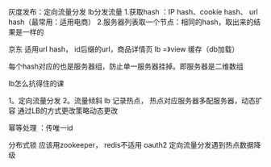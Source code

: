 
灰度发布：定向流量分发 lb分发流量
1.获取hash ：IP hash、cookie hash、 url hash（最常用：适用电商）
2.服务器列表取一个节点：相同的hash，取出来的结果是一样的


京东 适用url hash， id后缀的url，商品详情页 lb =》view 缓存（db加载）

每个hash对应的也是服务器组，防止单一服务器挂掉。即服务器是二维数组

lb怎么抗得住的课


1。定向流量分发
2。流量倾斜
    lb 记录热点， 热点对应服务器多配服务器，动态扩容
    通过LB的方式更改策略动态更改
    
幂等处理 ：传唯一id

分布式锁 应该用zookeeper， redis不适用
oauth2
定向流量分发遇到热点数据降级
